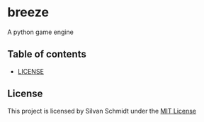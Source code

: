 # breeze

A python game engine

## Table of contents

- [LICENSE](#license)

## License

This project is licensed by Silvan Schmidt under the [MIT License](LICENSE)
